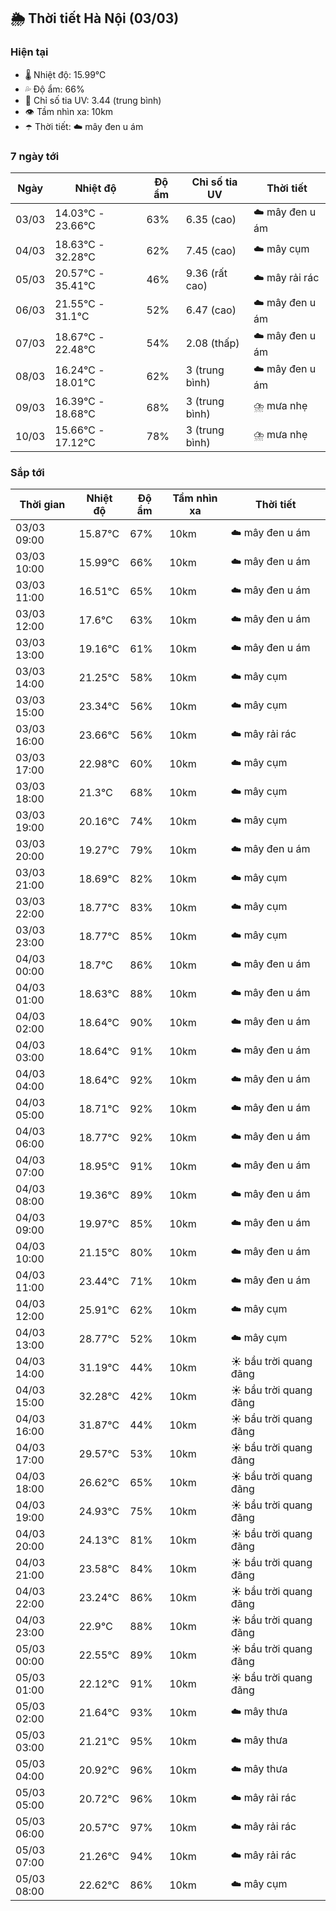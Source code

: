 ## 🌦️ Thời tiết Hà Nội (03/03)

### Hiện tại

- 🌡️ Nhiệt độ: 15.99℃
- 💦 Độ ẩm: 66%
- 🌟 Chỉ số tia UV: 3.44 (trung bình)
- 👁️ Tầm nhìn xa: 10km
- ☂️ Thời tiết: ☁️ mây đen u ám

### 7 ngày tới

| Ngày | Nhiệt độ | Độ ẩm | Chỉ số tia UV | Thời tiết |
| --- | --- | --- | --- | --- |
| 03/03 | 14.03℃ - 23.66℃ | 63% | 6.35 (cao) | ☁️ mây đen u ám |
| 04/03 | 18.63℃ - 32.28℃ | 62% | 7.45 (cao) | ☁️ mây cụm |
| 05/03 | 20.57℃ - 35.41℃ | 46% | 9.36 (rất cao) | ☁️ mây rải rác |
| 06/03 | 21.55℃ - 31.1℃ | 52% | 6.47 (cao) | ☁️ mây đen u ám |
| 07/03 | 18.67℃ - 22.48℃ | 54% | 2.08 (thấp) | ☁️ mây đen u ám |
| 08/03 | 16.24℃ - 18.01℃ | 62% | 3 (trung bình) | ☁️ mây đen u ám |
| 09/03 | 16.39℃ - 18.68℃ | 68% | 3 (trung bình) | ⛈️ mưa nhẹ |
| 10/03 | 15.66℃ - 17.12℃ | 78% | 3 (trung bình) | ⛈️ mưa nhẹ |

### Sắp tới

| Thời gian | Nhiệt độ | Độ ẩm | Tầm nhìn xa | Thời tiết |
| --- | --- | --- | --- | --- |
| 03/03 09:00 | 15.87℃ | 67% | 10km | ☁️ mây đen u ám |
| 03/03 10:00 | 15.99℃ | 66% | 10km | ☁️ mây đen u ám |
| 03/03 11:00 | 16.51℃ | 65% | 10km | ☁️ mây đen u ám |
| 03/03 12:00 | 17.6℃ | 63% | 10km | ☁️ mây đen u ám |
| 03/03 13:00 | 19.16℃ | 61% | 10km | ☁️ mây đen u ám |
| 03/03 14:00 | 21.25℃ | 58% | 10km | ☁️ mây cụm |
| 03/03 15:00 | 23.34℃ | 56% | 10km | ☁️ mây cụm |
| 03/03 16:00 | 23.66℃ | 56% | 10km | ☁️ mây rải rác |
| 03/03 17:00 | 22.98℃ | 60% | 10km | ☁️ mây cụm |
| 03/03 18:00 | 21.3℃ | 68% | 10km | ☁️ mây cụm |
| 03/03 19:00 | 20.16℃ | 74% | 10km | ☁️ mây cụm |
| 03/03 20:00 | 19.27℃ | 79% | 10km | ☁️ mây đen u ám |
| 03/03 21:00 | 18.69℃ | 82% | 10km | ☁️ mây cụm |
| 03/03 22:00 | 18.77℃ | 83% | 10km | ☁️ mây cụm |
| 03/03 23:00 | 18.77℃ | 85% | 10km | ☁️ mây cụm |
| 04/03 00:00 | 18.7℃ | 86% | 10km | ☁️ mây đen u ám |
| 04/03 01:00 | 18.63℃ | 88% | 10km | ☁️ mây đen u ám |
| 04/03 02:00 | 18.64℃ | 90% | 10km | ☁️ mây đen u ám |
| 04/03 03:00 | 18.64℃ | 91% | 10km | ☁️ mây đen u ám |
| 04/03 04:00 | 18.64℃ | 92% | 10km | ☁️ mây đen u ám |
| 04/03 05:00 | 18.71℃ | 92% | 10km | ☁️ mây đen u ám |
| 04/03 06:00 | 18.77℃ | 92% | 10km | ☁️ mây đen u ám |
| 04/03 07:00 | 18.95℃ | 91% | 10km | ☁️ mây đen u ám |
| 04/03 08:00 | 19.36℃ | 89% | 10km | ☁️ mây đen u ám |
| 04/03 09:00 | 19.97℃ | 85% | 10km | ☁️ mây đen u ám |
| 04/03 10:00 | 21.15℃ | 80% | 10km | ☁️ mây đen u ám |
| 04/03 11:00 | 23.44℃ | 71% | 10km | ☁️ mây đen u ám |
| 04/03 12:00 | 25.91℃ | 62% | 10km | ☁️ mây cụm |
| 04/03 13:00 | 28.77℃ | 52% | 10km | ☁️ mây cụm |
| 04/03 14:00 | 31.19℃ | 44% | 10km | ☀️ bầu trời quang đãng |
| 04/03 15:00 | 32.28℃ | 42% | 10km | ☀️ bầu trời quang đãng |
| 04/03 16:00 | 31.87℃ | 44% | 10km | ☀️ bầu trời quang đãng |
| 04/03 17:00 | 29.57℃ | 53% | 10km | ☀️ bầu trời quang đãng |
| 04/03 18:00 | 26.62℃ | 65% | 10km | ☀️ bầu trời quang đãng |
| 04/03 19:00 | 24.93℃ | 75% | 10km | ☀️ bầu trời quang đãng |
| 04/03 20:00 | 24.13℃ | 81% | 10km | ☀️ bầu trời quang đãng |
| 04/03 21:00 | 23.58℃ | 84% | 10km | ☀️ bầu trời quang đãng |
| 04/03 22:00 | 23.24℃ | 86% | 10km | ☀️ bầu trời quang đãng |
| 04/03 23:00 | 22.9℃ | 88% | 10km | ☀️ bầu trời quang đãng |
| 05/03 00:00 | 22.55℃ | 89% | 10km | ☀️ bầu trời quang đãng |
| 05/03 01:00 | 22.12℃ | 91% | 10km | ☀️ bầu trời quang đãng |
| 05/03 02:00 | 21.64℃ | 93% | 10km | ☁️ mây thưa |
| 05/03 03:00 | 21.21℃ | 95% | 10km | ☁️ mây thưa |
| 05/03 04:00 | 20.92℃ | 96% | 10km | ☁️ mây thưa |
| 05/03 05:00 | 20.72℃ | 96% | 10km | ☁️ mây rải rác |
| 05/03 06:00 | 20.57℃ | 97% | 10km | ☁️ mây rải rác |
| 05/03 07:00 | 21.26℃ | 94% | 10km | ☁️ mây rải rác |
| 05/03 08:00 | 22.62℃ | 86% | 10km | ☁️ mây cụm |
